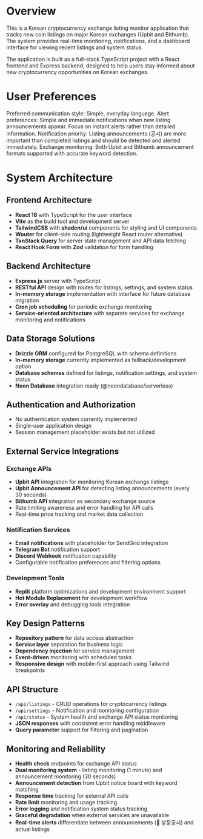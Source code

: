 # Overview

This is a Korean cryptocurrency exchange listing monitor application that tracks new coin listings on major Korean exchanges (Upbit and Bithumb). The system provides real-time monitoring, notifications, and a dashboard interface for viewing recent listings and system status.

The application is built as a full-stack TypeScript project with a React frontend and Express backend, designed to help users stay informed about new cryptocurrency opportunities on Korean exchanges.

# User Preferences

Preferred communication style: Simple, everyday language.
Alert preferences: Simple and immediate notifications when new listing announcements appear. Focus on instant alerts rather than detailed information.
Notification priority: Listing announcements (공시) are more important than completed listings and should be detected and alerted immediately.
Exchange monitoring: Both Upbit and Bithumb announcement formats supported with accurate keyword detection.

# System Architecture

## Frontend Architecture
- **React 18** with TypeScript for the user interface
- **Vite** as the build tool and development server
- **TailwindCSS** with **shadcn/ui** components for styling and UI components
- **Wouter** for client-side routing (lightweight React router alternative)
- **TanStack Query** for server state management and API data fetching
- **React Hook Form** with **Zod** validation for form handling

## Backend Architecture
- **Express.js** server with TypeScript
- **RESTful API** design with routes for listings, settings, and system status
- **In-memory storage** implementation with interface for future database migration
- **Cron job scheduling** for periodic exchange monitoring
- **Service-oriented architecture** with separate services for exchange monitoring and notifications

## Data Storage Solutions
- **Drizzle ORM** configured for PostgreSQL with schema definitions
- **In-memory storage** currently implemented as fallback/development option
- **Database schemas** defined for listings, notification settings, and system status
- **Neon Database** integration ready (@neondatabase/serverless)

## Authentication and Authorization
- No authentication system currently implemented
- Single-user application design
- Session management placeholder exists but not utilized

## External Service Integrations

### Exchange APIs
- **Upbit API** integration for monitoring Korean exchange listings
- **Upbit Announcement API** for detecting listing announcements (every 30 seconds)
- **Bithumb API** integration as secondary exchange source
- Rate limiting awareness and error handling for API calls
- Real-time price tracking and market data collection

### Notification Services
- **Email notifications** with placeholder for SendGrid integration
- **Telegram Bot** notification support
- **Discord Webhook** notification capability
- Configurable notification preferences and filtering options

### Development Tools
- **Replit** platform optimizations and development environment support
- **Hot Module Replacement** for development workflow
- **Error overlay** and debugging tools integration

## Key Design Patterns
- **Repository pattern** for data access abstraction
- **Service layer** separation for business logic
- **Dependency injection** for service management
- **Event-driven** monitoring with scheduled tasks
- **Responsive design** with mobile-first approach using Tailwind breakpoints

## API Structure
- `/api/listings` - CRUD operations for cryptocurrency listings
- `/api/settings` - Notification and monitoring configuration
- `/api/status` - System health and exchange API status monitoring
- **JSON responses** with consistent error handling middleware
- **Query parameter** support for filtering and pagination

## Monitoring and Reliability
- **Health check** endpoints for exchange API status
- **Dual monitoring system** - listing monitoring (1 minute) and announcement monitoring (30 seconds)
- **Announcement detection** from Upbit notice board with keyword matching
- **Response time** tracking for external API calls
- **Rate limit** monitoring and usage tracking
- **Error logging** and notification system status tracking
- **Graceful degradation** when external services are unavailable
- **Real-time alerts** differentiate between announcements (📢 상장공시) and actual listings